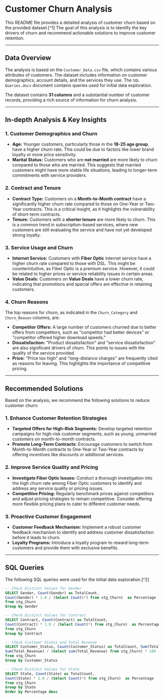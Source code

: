 # Customer Churn Analysis

This README file provides a detailed analysis of customer churn based on the provided dataset.[^1] The goal of this analysis is to identify the key drivers of churn and recommend actionable solutions to improve customer retention.

---

## Data Overview

The analysis is based on the `Customer_Data.csv` file, which contains various attributes of customers. The dataset includes information on customer demographics, account details, and the services they use. The `SQL Queries.docx` document contains queries used for initial data exploration.

The dataset contains **31 columns** and a substantial number of customer records, providing a rich source of information for churn analysis.

---

## In-depth Analysis & Key Insights

### 1. Customer Demographics and Churn

-   **Age:** Younger customers, particularly those in the **18-25 age group**, have a higher churn rate. This could be due to factors like lower brand loyalty or more price sensitivity.
-   **Marital Status:** Customers who are **not married** are more likely to churn compared to those who are married. This suggests that married customers might have more stable life situations, leading to longer-term commitments with service providers.

### 2. Contract and Tenure

-   **Contract Type:** Customers on a **Month-to-Month contract** have a significantly higher churn rate compared to those on One-Year or Two-Year contracts. This is a critical insight, as it highlights the vulnerability of short-term contracts.
-   **Tenure:** Customers with a **shorter tenure** are more likely to churn. This is a common trend in subscription-based services, where new customers are still evaluating the service and have not yet developed strong loyalty.

### 3. Service Usage and Churn

-   **Internet Service:** Customers with **Fiber Optic** internet service have a higher churn rate compared to those with DSL. This might be counterintuitive, as Fiber Optic is a premium service. However, it could be related to higher prices or service reliability issues in certain areas.
-   **Value Deals:** Customers on **Value Deals** have a lower churn rate, indicating that promotions and special offers are effective in retaining customers.

### 4. Churn Reasons

The top reasons for churn, as indicated in the `Churn_Category` and `Churn_Reason` columns, are:

-   **Competitor Offers:** A large number of customers churned due to better offers from competitors, such as "competitor had better devices" or "competitor offered higher download speeds."
-   **Dissatisfaction:** "Product dissatisfaction" and "service dissatisfaction" are also significant drivers of churn. This points to issues with the quality of the service provided.
-   **Price:** "Price too high" and "long-distance charges" are frequently cited as reasons for leaving. This highlights the importance of competitive pricing.

---

## Recommended Solutions

Based on the analysis, we recommend the following solutions to reduce customer churn:

### 1. Enhance Customer Retention Strategies

-   **Targeted Offers for High-Risk Segments:** Develop targeted retention campaigns for high-risk customer segments, such as young, unmarried customers on month-to-month contracts.
-   **Promote Long-Term Contracts:** Encourage customers to switch from Month-to-Month contracts to One-Year or Two-Year contracts by offering incentives like discounts or additional services.

### 2. Improve Service Quality and Pricing

-   **Investigate Fiber Optic Issues:** Conduct a thorough investigation into the high churn rate among Fiber Optic customers to identify and address any service quality or pricing issues.
-   **Competitive Pricing:** Regularly benchmark prices against competitors and adjust pricing strategies to remain competitive. Consider offering more flexible pricing plans to cater to different customer needs.

### 3. Proactive Customer Engagement

-   **Customer Feedback Mechanism:** Implement a robust customer feedback mechanism to identify and address customer dissatisfaction before it leads to churn.
-   **Loyalty Programs:** Introduce a loyalty program to reward long-term customers and provide them with exclusive benefits.

---

## SQL Queries

The following SQL queries were used for the initial data exploration.[^2]

```sql
-- Check Distinct Values for Gender
SELECT Gender, Count(Gender) as TotalCount,
Count(Gender) * 1.0 / (Select Count(*) from stg_Churn)  as Percentage
from stg_Churn
Group by Gender

-- Check Distinct Values for Contract
SELECT Contract, Count(Contract) as TotalCount,
Count(Contract) * 1.0 / (Select Count(*) from stg_Churn)  as Percentage
from stg_Churn
Group by Contract

-- Check Customer Status and Total Revenue
SELECT Customer_Status, Count(Customer_Status) as TotalCount, Sum(Total_Revenue) as TotalRev,
Sum(Total_Revenue) / (Select sum(Total_Revenue) from stg_Churn) * 100  as RevPercentage
from stg_Churn
Group by Customer_Status

-- Check Distinct Values for State
SELECT State, Count(State) as TotalCount,
Count(State) * 1.0 / (Select Count(*) from stg_Churn)  as Percentage
from stg_Churn
Group by State
Order by Percentage desc
